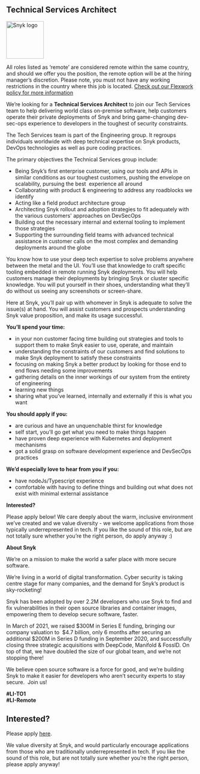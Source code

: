 Technical Services Architect
---

<img src="https://res.cloudinary.com/snyk/image/upload/v1537345894/press-kit/brand/logo-black.png" width="100" alt="Snyk logo" />

<p><span style="font-weight: 400;">All roles listed as ‘remote’ are considered remote within the same country, and should we offer you the position, the remote option will be at the hiring manager’s discretion. Please note, you must not have any working restrictions in the country where this job is located. </span><a href="https://snyk.io/blog/introducing-flex-work-the-future-of-work-at-snyk/"><span style="font-weight: 400;">Check out our Flexwork policy for more information</span></a></p>
<p><span style="font-weight: 400;">We’re looking for a </span><strong>Technical Services Architect</strong><span style="font-weight: 400;"> to join our </span><span style="font-weight: 400;">Tech Services</span><span style="font-weight: 400;"> team to help </span><span style="font-weight: 400;">delivering world class on-premise software, help customers operate their private deployments of Snyk and bring game-changing dev-sec-ops experience to developers in the toughest of security constraints.</span></p>
<p><span style="font-weight: 400;">The </span><span style="font-weight: 400;">Tech Services</span><span style="font-weight: 400;"> team is part of the Engineering group. It regroups individuals worldwide with deep technical expertise on Snyk products, DevOps technologies as well as pure coding practices. </span><span style="font-weight: 400;"><br></span></p>
<p><span style="font-weight: 400;">The primary objectives the Technical Services group include:</span></p>
<ul>
<li style="font-weight: 400;"><span style="font-weight: 400;">Being Snyk’s first enterprise customer, using our tools and APIs in similar conditions as our toughest customers, pushing the envelope on scalability, pursuing the best&nbsp; experience all around</span></li>
<li style="font-weight: 400;"><span style="font-weight: 400;">Collaborating with product &amp; engineering to address any roadblocks we identify</span></li>
<li style="font-weight: 400;"><span style="font-weight: 400;">Acting like a field product architecture group</span></li>
<li style="font-weight: 400;"><span style="font-weight: 400;">Architecting Snyk rollout and adoption strategies to fit adequately with the various customers' approaches on DevSecOps</span></li>
<li style="font-weight: 400;"><span style="font-weight: 400;">Building out the necessary internal and external tooling to implement those strategies</span></li>
<li style="font-weight: 400;"><span style="font-weight: 400;">Supporting the surrounding field teams with advanced technical assistance in customer calls on the most complex and demanding deployments around the globe</span></li>
</ul>
<p><span style="font-weight: 400;">You know how to </span><span style="font-weight: 400;">use your deep tech expertise to solve problems anywhere between the metal and the UI</span><span style="font-weight: 400;">. You’ll use that knowledge to craft specific tooling embedded in remote running Snyk deployments. You will help customers manage their deployments by bringing Snyk or cluster specific knowledge. You will put yourself in their shoes, understanding what they’ll do without us seeing any screenshots or screen-share.</span></p>
<p><span style="font-weight: 400;">Here at Snyk, you’ll </span><span style="font-weight: 400;">pair up with whomever in Snyk is adequate to solve the issue(s) at hand. You will assist customers and prospects understanding Snyk value proposition, and make its usage successful.</span><span style="font-weight: 400;">&nbsp;</span></p>
<p><strong>You’ll spend your time:</strong></p>
<ul>
<li style="font-weight: 400;"><span style="font-weight: 400;">in your non customer facing time building out strategies and tools to support them to make Snyk easier to use, operate, and maintain</span></li>
<li style="font-weight: 400;"><span style="font-weight: 400;">understanding the constraints of our customers and find solutions to make Snyk deployment to satisfy these constraints</span></li>
<li style="font-weight: 400;"><span style="font-weight: 400;">focusing on making Snyk a better product by looking for those end to end flows needing some improvements</span></li>
<li style="font-weight: 400;"><span style="font-weight: 400;">gathering details on the inner workings of our system from the entirety of engineering</span></li>
<li style="font-weight: 400;"><span style="font-weight: 400;">learning new things</span></li>
<li style="font-weight: 400;"><span style="font-weight: 400;">sharing what you’ve learned, internally and externally if this is what you want</span></li>
</ul>
<p><strong>You should apply if you:</strong></p>
<ul>
<li style="font-weight: 400;"><span style="font-weight: 400;">are curious and have an unquenchable thirst for knowledge</span></li>
<li style="font-weight: 400;"><span style="font-weight: 400;">self start, you’ll go get what you need to make things happen</span></li>
<li style="font-weight: 400;"><span style="font-weight: 400;">have proven deep experience with Kubernetes and deployment mechanisms</span></li>
<li style="font-weight: 400;"><span style="font-weight: 400;">got a solid grasp on software development experience and DevSecOps practices</span></li>
</ul>
<p><strong>We’d especially love to hear from you if you:</strong></p>
<ul>
<li style="font-weight: 400;"><span style="font-weight: 400;">have nodeJs/Typescript experience</span></li>
<li style="font-weight: 400;"><span style="font-weight: 400;">comfortable with having to define things and building out what does not exist with minimal external assistance</span></li>
</ul>
<p><strong>Interested?</strong></p>
<p><span style="font-weight: 400;">Please apply below! We care deeply about the warm, inclusive environment we’ve created and we value diversity - we welcome applications from those typically underrepresented in tech. If you like the sound of this role, but are not totally sure whether you’re the right person, do apply anyway :)</span></p>
<p><strong>About Snyk</strong></p>
<p><span style="font-weight: 400;">We’re on a mission to make the world a safer place with more secure software.</span></p>
<p><span style="font-weight: 400;">We’re living in a world of digital transformation. Cyber security is taking centre stage for many companies, and the demand for Snyk’s product is sky-rocketing!&nbsp;&nbsp;</span></p>
<p><span style="font-weight: 400;">Snyk has been adopted by over 2.2M developers who use Snyk to find and fix vulnerabilities in their open source libraries and container images, empowering them to develop secure software, faster.</span></p>
<p><span style="font-weight: 400;">In March of 2021, we raised $300M in Series E funding, bringing our company valuation to&nbsp; $4.7 billion, only 6 months after securing an additional $200M in Series D funding in September 2020, and successfully closing three strategic acquisitions with DeepCode, Manifold &amp; FossID. On top of that, we have doubled the size of our global team, and we’re not stopping there!&nbsp;&nbsp;</span></p>
<p><span style="font-weight: 400;">We believe open source software is a force for good, and we’re building Snyk to make it easier for developers who aren’t security experts to stay secure.&nbsp; Join us!</span></p>
<p><strong>#LI-TO1<br>#LI-Remote</strong></p>

Interested?
---

Please apply [here](https://boards.greenhouse.io/snyk/jobs/5514363002#app).

We value diversity at Snyk, and would particularly encourage applications from those who are traditionally underrepresented in tech.
If you like the sound of this role, but are not totally sure whether you’re the right person, please apply anyway!
